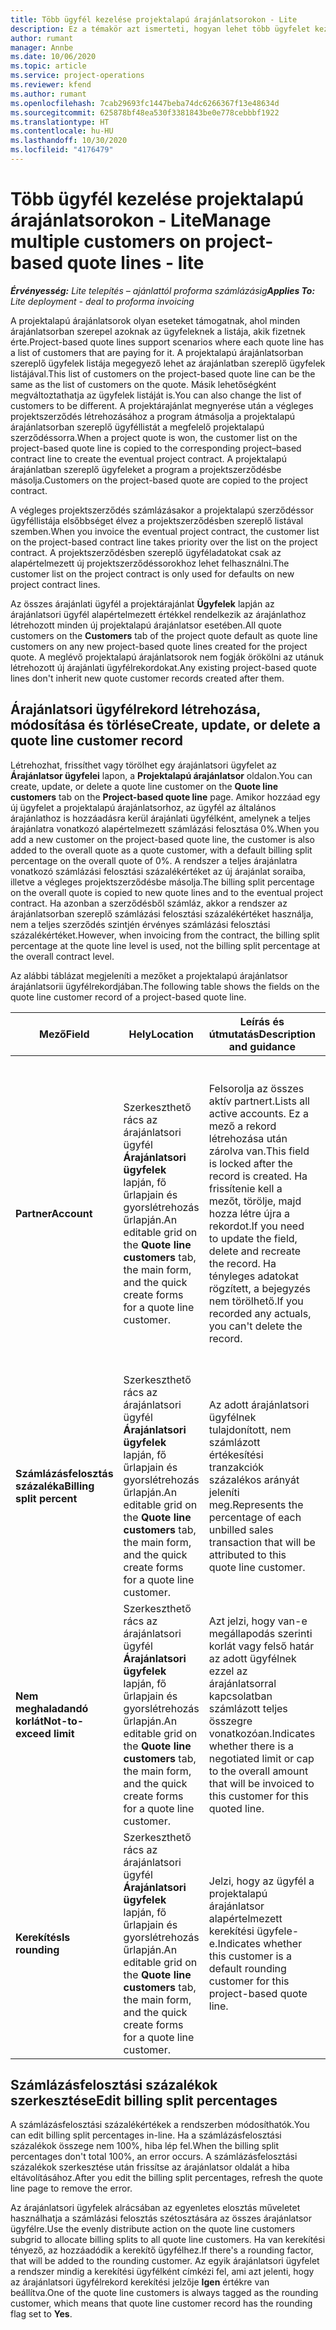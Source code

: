 ```yaml
---
title: Több ügyfél kezelése projektalapú árajánlatsorokon - Lite
description: Ez a témakör azt ismerteti, hogyan lehet több ügyfelet kezelni projektalapú árajánlatsorokban.
author: rumant
manager: Annbe
ms.date: 10/06/2020
ms.topic: article
ms.service: project-operations
ms.reviewer: kfend
ms.author: rumant
ms.openlocfilehash: 7cab29693fc1447beba74dc6266367f13e48634d
ms.sourcegitcommit: 625878bf48ea530f3381843be0e778cebbbf1922
ms.translationtype: HT
ms.contentlocale: hu-HU
ms.lasthandoff: 10/30/2020
ms.locfileid: "4176479"
---
```

# <a name="manage-multiple-customers-on-project-based-quote-lines---lite"></a><span data-ttu-id="2c92c-103">Több ügyfél kezelése projektalapú árajánlatsorokon - Lite</span><span class="sxs-lookup"><span data-stu-id="2c92c-103">Manage multiple customers on project-based quote lines - lite</span></span>

<span data-ttu-id="2c92c-104">_**Érvényesség:** Lite telepítés – ajánlattól proforma számlázásig_</span><span class="sxs-lookup"><span data-stu-id="2c92c-104">_**Applies To:** Lite deployment - deal to proforma invoicing_</span></span>

<span data-ttu-id="2c92c-105">A projektalapú árajánlatsorok olyan eseteket támogatnak, ahol minden árajánlatsorban szerepel azoknak az ügyfeleknek a listája, akik fizetnek érte.</span><span class="sxs-lookup"><span data-stu-id="2c92c-105">Project-based quote lines support scenarios where each quote line has a list of customers that are paying for it.</span></span> <span data-ttu-id="2c92c-106">A projektalapú árajánlatsorban szereplő ügyfelek listája megegyező lehet az árajánlatban szereplő ügyfelek listájával.</span><span class="sxs-lookup"><span data-stu-id="2c92c-106">This list of customers on the project-based quote line can be the same as the list of customers on the quote.</span></span> <span data-ttu-id="2c92c-107">Másik lehetőségként megváltoztathatja az ügyfelek listáját is.</span><span class="sxs-lookup"><span data-stu-id="2c92c-107">You can also change the list of customers to be different.</span></span> <span data-ttu-id="2c92c-108">A projektárajánlat megnyerése után a végleges projektszerződés létrehozásához a program átmásolja a projektalapú árajánlatsorban szereplő ügyféllistát a megfelelő projektalapú szerződéssorra.</span><span class="sxs-lookup"><span data-stu-id="2c92c-108">When a project quote is won, the customer list on the project-based quote line is copied to the corresponding project–based contract line to create the eventual project contract.</span></span> <span data-ttu-id="2c92c-109">A projektalapú árajánlatban szereplő ügyfeleket a program a projektszerződésbe másolja.</span><span class="sxs-lookup"><span data-stu-id="2c92c-109">Customers on the project-based quote are copied to the project contract.</span></span>

<span data-ttu-id="2c92c-110">A végleges projektszerződés számlázásakor a projektalapú szerződéssor ügyféllistája elsőbbséget élvez a projektszerződésben szereplő listával szemben.</span><span class="sxs-lookup"><span data-stu-id="2c92c-110">When you invoice the eventual project contract, the customer list on the project-based contract line takes priority over the list on the project contract.</span></span> <span data-ttu-id="2c92c-111">A projektszerződésben szereplő ügyféladatokat csak az alapértelmezett új projektszerződéssorokhoz lehet felhasználni.</span><span class="sxs-lookup"><span data-stu-id="2c92c-111">The customer list on the project contract is only used for defaults on new project contract lines.</span></span>

<span data-ttu-id="2c92c-112">Az összes árajánlati ügyfél a projektárajánlat **Ügyfelek** lapján az árajánlatsori ügyfél alapértelmezett értékkel rendelkezik az árajánlathoz létrehozott minden új projektalapú árajánlatsor esetében.</span><span class="sxs-lookup"><span data-stu-id="2c92c-112">All quote customers on the **Customers** tab of the project quote default as quote line customers on any new project-based quote lines created for the project quote.</span></span> <span data-ttu-id="2c92c-113">A meglévő projektalapú árajánlatsorok nem fogják örökölni az utánuk létrehozott új árajánlati ügyfélrekordokat.</span><span class="sxs-lookup"><span data-stu-id="2c92c-113">Any existing project-based quote lines don't inherit new quote customer records created after them.</span></span>

## <a name="create-update-or-delete-a-quote-line-customer-record"></a><span data-ttu-id="2c92c-114">Árajánlatsori ügyfélrekord létrehozása, módosítása és törlése</span><span class="sxs-lookup"><span data-stu-id="2c92c-114">Create, update, or delete a quote line customer record</span></span>

<span data-ttu-id="2c92c-115">Létrehozhat, frissíthet vagy törölhet egy árajánlatsori ügyfelet az **Árajánlatsor ügyfelei** lapon, a **Projektalapú árajánlatsor** oldalon.</span><span class="sxs-lookup"><span data-stu-id="2c92c-115">You can create, update, or delete a quote line customer on the **Quote line customers** tab on the **Project-based quote line** page.</span></span> <span data-ttu-id="2c92c-116">Amikor hozzáad egy új ügyfelet a projektalapú árajánlatsorhoz, az ügyfél az általános árajánlathoz is hozzáadásra kerül árajánlati ügyfélként, amelynek a teljes árajánlatra vonatkozó alapértelmezett számlázási felosztása 0%.</span><span class="sxs-lookup"><span data-stu-id="2c92c-116">When you add a new customer on the project-based quote line, the customer is also added to the overall quote as a quote customer, with a default billing split percentage on the overall quote of 0%.</span></span> <span data-ttu-id="2c92c-117">A rendszer a teljes árajánlatra vonatkozó számlázási felosztási százalékértéket az új árajánlat soraiba, illetve a végleges projektszerződésbe másolja.</span><span class="sxs-lookup"><span data-stu-id="2c92c-117">The billing split percentage on the overall quote is copied to new quote lines and to the eventual project contract.</span></span> <span data-ttu-id="2c92c-118">Ha azonban a szerződésből számláz, akkor a rendszer az árajánlatsorban szereplő számlázási felosztási százalékértéket használja, nem a teljes szerződés szintjén érvényes számlázási felosztási százalékértéket.</span><span class="sxs-lookup"><span data-stu-id="2c92c-118">However, when invoicing from the contract, the billing split percentage at the quote line level is used, not the billing split percentage at the overall contract level.</span></span> 

<span data-ttu-id="2c92c-119">Az alábbi táblázat megjeleníti a mezőket a projektalapú árajánlatsor árajánlatsorii ügyfélrekordjában.</span><span class="sxs-lookup"><span data-stu-id="2c92c-119">The following table shows the fields on the quote line customer record of a project-based quote line.</span></span>

| <span data-ttu-id="2c92c-120">Mező</span><span class="sxs-lookup"><span data-stu-id="2c92c-120">Field</span></span> | <span data-ttu-id="2c92c-121">Hely</span><span class="sxs-lookup"><span data-stu-id="2c92c-121">Location</span></span> | <span data-ttu-id="2c92c-122">Leírás és útmutatás</span><span class="sxs-lookup"><span data-stu-id="2c92c-122">Description and guidance</span></span> | <span data-ttu-id="2c92c-123">Alsóbb rétegbeli hatás</span><span class="sxs-lookup"><span data-stu-id="2c92c-123">Downstream impact</span></span> |
| --- | --- | --- | --- |
| <span data-ttu-id="2c92c-124">**Partner**</span><span class="sxs-lookup"><span data-stu-id="2c92c-124">**Account**</span></span> | <span data-ttu-id="2c92c-125">Szerkeszthető rács az árajánlatsori ügyfél **Árajánlatsori ügyfelek** lapján, fő űrlapjain és gyorslétrehozás űrlapján.</span><span class="sxs-lookup"><span data-stu-id="2c92c-125">An editable grid on the **Quote line customers** tab, the main form, and the quick create forms for a quote line customer.</span></span> | <span data-ttu-id="2c92c-126">Felsorolja az összes aktív partnert.</span><span class="sxs-lookup"><span data-stu-id="2c92c-126">Lists all active accounts.</span></span> <span data-ttu-id="2c92c-127">Ez a mező a rekord létrehozása után zárolva van.</span><span class="sxs-lookup"><span data-stu-id="2c92c-127">This field is locked after the record is created.</span></span> <span data-ttu-id="2c92c-128">Ha frissítenie kell a mezőt, törölje, majd hozza létre újra a rekordot.</span><span class="sxs-lookup"><span data-stu-id="2c92c-128">If you need to update the field, delete and recreate the record.</span></span> <span data-ttu-id="2c92c-129">Ha tényleges adatokat rögzített, a bejegyzés nem törölhető.</span><span class="sxs-lookup"><span data-stu-id="2c92c-129">If you recorded any actuals, you can't delete the record.</span></span> | <span data-ttu-id="2c92c-130">Ha a hozzáadandó partnerek főlistájából választ ki egy partnert, akkor az árajánlati sor ügyfele is hozzáadásra kerül árajánlati ügyfélként, amikor menti.</span><span class="sxs-lookup"><span data-stu-id="2c92c-130">When you pick an account from the master list of accounts to add, the quote line customer is also added as a quote customer when you save it.</span></span> <span data-ttu-id="2c92c-131">Az árajánlat elnyerése esetén az árajánlatsori ügyfelek átmásolásra kerülnek a projektszerződéssori ügyfelekbe is.</span><span class="sxs-lookup"><span data-stu-id="2c92c-131">When a quote is won, quote line customers are copied to the project contract line customers.</span></span> |
| <span data-ttu-id="2c92c-132">**Számlázásfelosztás százaléka**</span><span class="sxs-lookup"><span data-stu-id="2c92c-132">**Billing split percent**</span></span> | <span data-ttu-id="2c92c-133">Szerkeszthető rács az árajánlatsori ügyfél **Árajánlatsori ügyfelek** lapján, fő űrlapjain és gyorslétrehozás űrlapján.</span><span class="sxs-lookup"><span data-stu-id="2c92c-133">An editable grid on the **Quote line customers** tab, the main form, and the quick create forms for a quote line customer.</span></span> | <span data-ttu-id="2c92c-134">Az adott árajánlatsori ügyfélnek tulajdonított, nem számlázott értékesítési tranzakciók százalékos arányát jeleníti meg.</span><span class="sxs-lookup"><span data-stu-id="2c92c-134">Represents the percentage of each unbilled sales transaction that will be attributed to this quote line customer.</span></span> | <span data-ttu-id="2c92c-135">Átmásolásra kerül a szerződéssori ügyfelekhez.</span><span class="sxs-lookup"><span data-stu-id="2c92c-135">Copied over to project contract line customers.</span></span> |
| <span data-ttu-id="2c92c-136">**Nem meghaladandó korlát**</span><span class="sxs-lookup"><span data-stu-id="2c92c-136">**Not-to-exceed limit**</span></span> | <span data-ttu-id="2c92c-137">Szerkeszthető rács az árajánlatsori ügyfél **Árajánlatsori ügyfelek** lapján, fő űrlapjain és gyorslétrehozás űrlapján.</span><span class="sxs-lookup"><span data-stu-id="2c92c-137">An editable grid on the **Quote line customers** tab, the main form, and the quick create forms for a quote line customer.</span></span> | <span data-ttu-id="2c92c-138">Azt jelzi, hogy van-e megállapodás szerinti korlát vagy felső határ az adott ügyfélnek ezzel az árajánlatsorral kapcsolatban számlázott teljes összegre vonatkozóan.</span><span class="sxs-lookup"><span data-stu-id="2c92c-138">Indicates whether there is a negotiated limit or cap to the overall amount that will be invoiced to this customer for this quoted line.</span></span> | <span data-ttu-id="2c92c-139">Az árajánlat megnyerése esetén a projektszerződéssorok ügyfeleire másolódik.</span><span class="sxs-lookup"><span data-stu-id="2c92c-139">Copied over to project contract line customers when a quote is won.</span></span> |
| <span data-ttu-id="2c92c-140">**Kerekítés**</span><span class="sxs-lookup"><span data-stu-id="2c92c-140">**Is rounding**</span></span> | <span data-ttu-id="2c92c-141">Szerkeszthető rács az árajánlatsori ügyfél **Árajánlatsori ügyfelek** lapján, fő űrlapjain és gyorslétrehozás űrlapján.</span><span class="sxs-lookup"><span data-stu-id="2c92c-141">An editable grid on the **Quote line customers** tab, the main form, and the quick create forms for a quote line customer.</span></span> | <span data-ttu-id="2c92c-142">Jelzi, hogy az ügyfél a projektalapú árajánlatsor alapértelmezett kerekítési ügyfele-e.</span><span class="sxs-lookup"><span data-stu-id="2c92c-142">Indicates whether this customer is a default rounding customer for this project-based quote line.</span></span> | <span data-ttu-id="2c92c-143">Az árajánlat megnyerése esetén a projektszerződés ügyfeleire másolódik.</span><span class="sxs-lookup"><span data-stu-id="2c92c-143">Copied over to project contract customers when a quote is won.</span></span> |

## <a name="edit-billing-split-percentages"></a><span data-ttu-id="2c92c-144">Számlázásfelosztási százalékok szerkesztése</span><span class="sxs-lookup"><span data-stu-id="2c92c-144">Edit billing split percentages</span></span>

<span data-ttu-id="2c92c-145">A számlázásfelosztási százalékértékek a rendszerben módosíthatók.</span><span class="sxs-lookup"><span data-stu-id="2c92c-145">You can edit billing split percentages in-line.</span></span> <span data-ttu-id="2c92c-146">Ha a számlázásfelosztási százalékok összege nem 100%, hiba lép fel.</span><span class="sxs-lookup"><span data-stu-id="2c92c-146">When the billing split percentages don't total 100%, an error occurs.</span></span> <span data-ttu-id="2c92c-147">A számlázásfelosztási százalékok szerkesztése után frissítse az árajánlatsor oldalát a hiba eltávolításához.</span><span class="sxs-lookup"><span data-stu-id="2c92c-147">After you edit the billing split percentages, refresh the quote line page to remove the error.</span></span>

<span data-ttu-id="2c92c-148">Az árajánlatsori ügyfelek alrácsában az egyenletes elosztás műveletet használhatja a számlázási felosztás szétosztására az összes árajánlatsor ügyfélre.</span><span class="sxs-lookup"><span data-stu-id="2c92c-148">Use the evenly distribute action on the quote line customers subgrid to allocate billing splits to all quote line customers.</span></span> <span data-ttu-id="2c92c-149">Ha van kerekítési tényező, az hozzáadódik a kerekítő ügyfélhez.</span><span class="sxs-lookup"><span data-stu-id="2c92c-149">If there's a rounding factor, that will be added to the rounding customer.</span></span> <span data-ttu-id="2c92c-150">Az egyik árajánlatsori ügyfelet a rendszer mindig a kerekítési ügyfélként címkézi fel, ami azt jelenti, hogy az árajánlatsori ügyfélrekord kerekítési jelzője **Igen** értékre van beállítva.</span><span class="sxs-lookup"><span data-stu-id="2c92c-150">One of the quote line customers is always tagged as the rounding customer, which means that quote line customer record has the rounding flag set to **Yes**.</span></span> 
